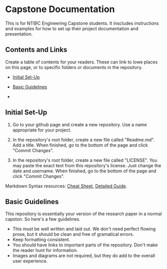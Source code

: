 # Capstone Documentation

This is for NT@C Engineering Capstone students.  It inscludes instructions and examples for how to set up their project documentation and presentation.


## Contents and Links

Create a table of contents for your readers.  These can link to lowe places on this page, or to specific folders or documents in the repository.

* [Initial Set-Up](https://github.com/rhunter-NTatC/Capstone_Documentation_Sample#initial-set-up)

* [Basic Guidelines](https://github.com/rhunter-NTatC/Capstone_Documentation_Sample#basic-guidelines)

*  


## Initial Set-Up

1. Go to your github page and create a new repository.  Use a name appropriate for your project.

1. In the repository's root folder, create a new file called "Readme.md".
Add a title.
When finished, go to the bottom of the page and click "Commit Changes".
  
1. In the repository's root folder, create a new file called "LICENSE".
    You may paste the exact text from this repository's license.  Just change the date and username.
    When finished, go to the bottom of the page and click "Commit Changes".

Markdown Syntax resources: [Cheat Sheet](https://github.com/tchapi/markdown-cheatsheet), [Detailed Guide](https://www.markdownguide.org/basic-syntax/).


## Basic Guidelines

This repository is essentially your version of the research paper in a normal capston.  So here's a few guidelines.

* This must be well written and laid out.  We don't need perfect flowing prose, but it should be clean and free of gramatical errors.
* Keep formatting consistent.
* You should have links to important parts of the repository.  Don't make the reader hunt for information.
* Images and diagrams are not required, but they do add to the overall user experience.
